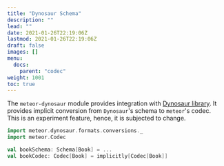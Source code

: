 ```yaml
---
title: "Dynosaur Schema"
description: ""
lead: ""
date: 2021-01-26T22:19:06Z
lastmod: 2021-01-26T22:19:06Z
draft: false
images: []
menu: 
  docs:
    parent: "codec"
weight: 1001
toc: true
---
```


The `meteor-dynosaur` module provides integration with [Dynosaur library](https://systemfw.org/dynosaur/#/).
It provides implicit conversion from `Dynosaur`'s schema to `meteor`'s codec. This is an experiment
feature, hence, it is subjected to change.

```scala
import meteor.dynosaur.formats.conversions._
import meteor.Codec

val bookSchema: Schema[Book] = ...
val bookCodec: Codec[Book] = implicitly[Codec[Book]]
```
